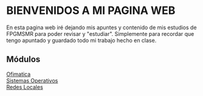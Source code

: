 # BIENVENIDOS A MI PAGINA WEB
En esta pagina web iré dejando mis apuntes y contenido de mis estudios de FPGMSMR para poder revisar y "estudiar". Simplemente para recordar que tengo apuntado y guardado todo mi trabajo hecho en clase.

## Módulos

[Ofimatica](ofimatica/README.md) <br>
[Sistemas Operativos](sistemas/README.md) <br>
[Redes Locales](redeslocales/README.md)